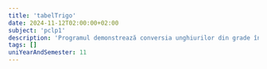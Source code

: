 ```yaml
---
title: 'tabelTrigo'
date: 2024-11-12T02:00:00+02:00
subject: 'pclp1'
description: 'Programul demonstrează conversia unghiurilor din grade în radiani (folosind `M_PI`) și calculul sinusului acestora. Ilustrează aplicarea funcțiilor trigonometrice pe valori flotante pentru afișarea rezultatelor.'
tags: []
uniYearAndSemester: 11
---
```


